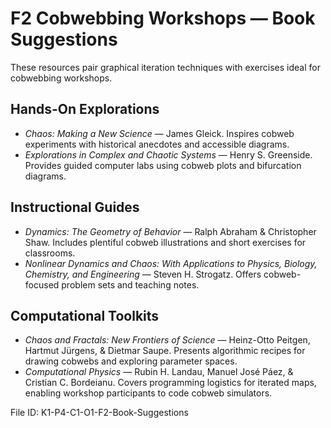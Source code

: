 # F2 Cobwebbing Workshops — Book Suggestions

These resources pair graphical iteration techniques with exercises ideal for cobwebbing workshops.

## Hands-On Explorations
- *Chaos: Making a New Science* — James Gleick. Inspires cobweb experiments with historical anecdotes and accessible diagrams.
- *Explorations in Complex and Chaotic Systems* — Henry S. Greenside. Provides guided computer labs using cobweb plots and bifurcation diagrams.

## Instructional Guides
- *Dynamics: The Geometry of Behavior* — Ralph Abraham & Christopher Shaw. Includes plentiful cobweb illustrations and short exercises for classrooms.
- *Nonlinear Dynamics and Chaos: With Applications to Physics, Biology, Chemistry, and Engineering* — Steven H. Strogatz. Offers cobweb-focused problem sets and teaching notes.

## Computational Toolkits
- *Chaos and Fractals: New Frontiers of Science* — Heinz-Otto Peitgen, Hartmut Jürgens, & Dietmar Saupe. Presents algorithmic recipes for drawing cobwebs and exploring parameter spaces.
- *Computational Physics* — Rubin H. Landau, Manuel José Páez, & Cristian C. Bordeianu. Covers programming logistics for iterated maps, enabling workshop participants to code cobweb simulators.

File ID: K1-P4-C1-O1-F2-Book-Suggestions
